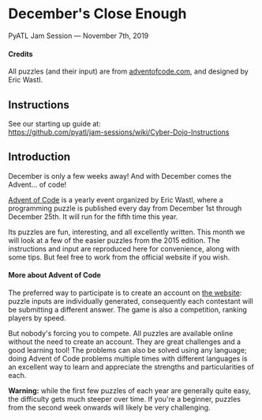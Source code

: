 
# December's Close Enough

PyATL Jam Session — November 7th, 2019

#### Credits

All puzzles (and their input) are from [adventofcode.com][aoc], and designed by Eric Wastl.

## Instructions

See our starting up guide at:  
<https://github.com/pyatl/jam-sessions/wiki/Cyber-Dojo-Instructions>

## Introduction

December is only a few weeks away! And with December comes the Advent... of code!

[Advent of Code][aoc] is a yearly event organized by Eric Wastl, where a programming puzzle is published every day from December 1st through December 25th. It will run for the fifth time this year.

Its puzzles are fun, interesting, and all excellently written. This month we will look at a few of the easier puzzles from the 2015 edition. The instructions and input are reproduced here for convenience, along with some tips. But feel free to work from the official website if you wish.

#### More about Advent of Code

The preferred way to participate is to create an account on [the website][aoc]: puzzle inputs are individually generated, consequently each contestant will be submitting a different answer. The game is also a competition, ranking players by speed. 

But nobody's forcing you to compete. All puzzles are available online without the need to create an account. They are great challenges and a good learning tool! The problems can also be solved using any language; doing Advent of Code problems multiple times with different languages is an excellent way to learn and appreciate the strengths and particularities of each.

**Warning:** while the first few puzzles of each year are generally quite easy, the difficulty gets much steeper over time. If you're a beginner, puzzles from the second week onwards will likely be very challenging.

[aoc]: https://adventofcode.com/
